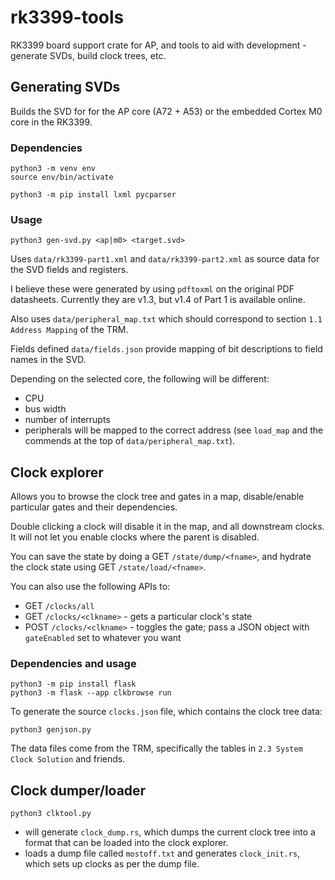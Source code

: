 # rk3399-tools
RK3399 board support crate for AP, and tools to aid with development - generate SVDs, build clock trees, etc.

## Generating SVDs

Builds the SVD for for the AP core (A72 + A53) or the embedded Cortex M0 core in the RK3399.
### Dependencies

```
python3 -m venv env
source env/bin/activate

python3 -m pip install lxml pycparser
```

### Usage

```
python3 gen-svd.py <ap|m0> <target.svd>
```

Uses `data/rk3399-part1.xml` and `data/rk3399-part2.xml` as source data for the SVD fields and registers.

I believe these were generated by using `pdftoxml` on the original PDF datasheets. Currently they are v1.3, but v1.4 of Part 1 is available online.

Also uses `data/peripheral_map.txt` which should correspond to section `1.1 Address Mapping` of the TRM.

Fields defined `data/fields.json` provide mapping of bit descriptions to field names in the SVD.

Depending on the selected core, the following will be different:
* CPU
* bus width
* number of interrupts
* peripherals will be mapped to the correct address (see `load_map` and the commends at the top of `data/peripheral_map.txt`).

## Clock explorer

Allows you to browse the clock tree and gates in a map, disable/enable particular gates and their dependencies.

Double clicking a clock will disable it in the map, and all downstream clocks. It will not let you enable clocks where the parent is disabled.

You can save the state by doing a GET `/state/dump/<fname>`, and hydrate the clock state using GET `/state/load/<fname>`.

You can also use the following APIs to:
* GET `/clocks/all`
* GET `/clocks/<clkname>` -  gets a particular clock's state
* POST `/clocks/<clkname>` - toggles the gate; pass a JSON object with `gateEnabled` set to whatever you want

### Dependencies and usage

```
python3 -m pip install flask
python3 -m flask --app clkbrowse run
```

To generate the source `clocks.json` file, which contains the clock tree data:

```
python3 genjson.py
```

The data files come from the TRM, specifically the tables in `2.3 System Clock Solution` and friends.

## Clock dumper/loader

```
python3 clktool.py
```

* will generate `clock_dump.rs`, which dumps the current clock tree into a format that can be loaded into the clock explorer.
* loads a dump file called `mostoff.txt` and generates `clock_init.rs`, which sets up clocks as per the dump file.